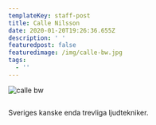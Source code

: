 ```yaml
---
templateKey: staff-post
title: Calle Nilsson
date: 2020-01-20T19:26:36.655Z
description: ' '
featuredpost: false
featuredimage: /img/calle-bw.jpg
tags:
  - ''
---
```

![calle bw](/img/gunilla-bw.jpg)

![]()

Sveriges kanske enda trevliga ljudtekniker.
